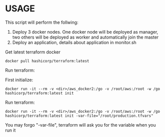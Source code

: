 # USAGE

This script will perform the follwing:
1. Deploy 3 docker nodes. One docker node will be deployed as manager, two others will be deployed as worker and automatically join the master
2. Deploy an application, details about application in monitor.sh

Get latest terraform docker

```
docker pull hashicorp/terraform:latest
```

Run terraform:

First initialize:

```
docker run -it --rm -v <dir>/aws_docker2:/go -v /root/aws:/root -w /go hashicorp/terraform:latest init
```

Run terraform:
```
docker run -it --rm -v <dir>/aws_docker2:/go -v /root/aws:/root -w /go hashicorp/terraform:latest init -var-file="/root/production.tfvars"
```

You may forgo "-var-file", terraform will ask you for the variable when you run it
